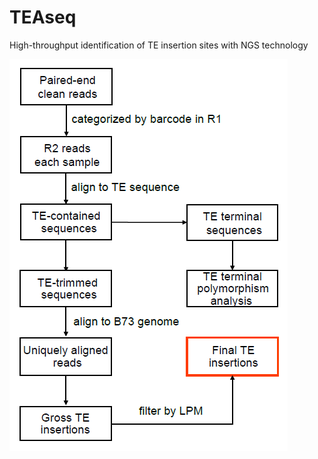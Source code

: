 # TEAseq
High-throughput identification of TE insertion sites with NGS technology

![image](https://github.com/bioinfoICS/TEAseq/blob/master/Image%201.png)

